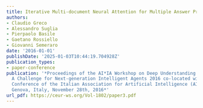 ```yaml
---
title: Iterative Multi-document Neural Attention for Multiple Answer Prediction
authors:
- Claudio Greco
- Alessandro Suglia
- Pierpaolo Basile
- Gaetano Rossiello
- Giovanni Semeraro
date: '2016-01-01'
publishDate: '2025-01-03T10:44:19.704928Z'
publication_types:
- paper-conference
publication: '*Proceedings of the AI*IA Workshop on Deep Understanding and Reasoning:
  A Challenge for Next-generation Intelligent Agents 2016 co-located with 15th International
  Conference of the Italian Association for Artificial Intelligence (AIxIA 2016),
  Genova, Italy, November 28th, 2016*'
url_pdf: https://ceur-ws.org/Vol-1802/paper3.pdf
---
```

